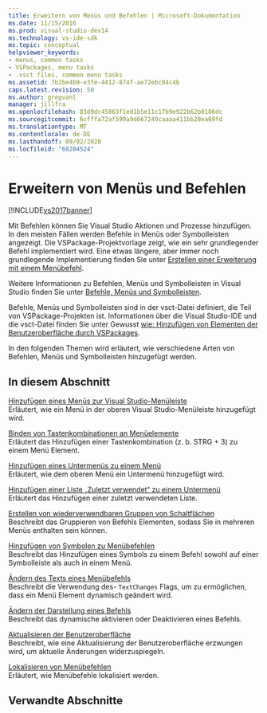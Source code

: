 ```yaml
---
title: Erweitern von Menüs und Befehlen | Microsoft-Dokumentation
ms.date: 11/15/2016
ms.prod: visual-studio-dev14
ms.technology: vs-ide-sdk
ms.topic: conceptual
helpviewer_keywords:
- menus, common tasks
- VSPackages, menu tasks
- .vsct files, common menu tasks
ms.assetid: 7b2be4b9-e3fe-4412-874f-ae72ebc84c4b
caps.latest.revision: 50
ms.author: gregvanl
manager: jillfra
ms.openlocfilehash: 83d9dc45863f1ed1b5e11c17b9e922b62b0186dc
ms.sourcegitcommit: 6cfffa72af599a9d667249caaaa411bb28ea69fd
ms.translationtype: MT
ms.contentlocale: de-DE
ms.lasthandoff: 09/02/2020
ms.locfileid: "68204524"
---
```

# <a name="extending-menus-and-commands"></a>Erweitern von Menüs und Befehlen
[!INCLUDE[vs2017banner](../includes/vs2017banner.md)]

Mit Befehlen können Sie Visual Studio Aktionen und Prozesse hinzufügen. In den meisten Fällen werden Befehle in Menüs oder Symbolleisten angezeigt. Die VSPackage-Projektvorlage zeigt, wie ein sehr grundlegender Befehl implementiert wird. Eine etwas längere, aber immer noch grundlegende Implementierung finden Sie unter [Erstellen einer Erweiterung mit einem Menübefehl](../extensibility/creating-an-extension-with-a-menu-command.md).  
  
 Weitere Informationen zu Befehlen, Menüs und Symbolleisten in Visual Studio finden Sie unter [Befehle, Menüs und Symbolleisten](../extensibility/internals/commands-menus-and-toolbars.md).  
  
 Befehle, Menüs und Symbolleisten sind in der vsct-Datei definiert, die Teil von VSPackage-Projekten ist. Informationen über die Visual Studio-IDE und die vsct-Datei finden Sie unter Gewusst [wie: Hinzufügen von Elementen der Benutzeroberfläche durch VSPackages](../extensibility/internals/how-vspackages-add-user-interface-elements.md).  
  
 In den folgenden Themen wird erläutert, wie verschiedene Arten von Befehlen, Menüs und Symbolleisten hinzugefügt werden.  
  
## <a name="in-this-section"></a>In diesem Abschnitt  
 [Hinzufügen eines Menüs zur Visual Studio-Menüleiste](../extensibility/adding-a-menu-to-the-visual-studio-menu-bar.md)  
 Erläutert, wie ein Menü in der oberen Visual Studio-Menüleiste hinzugefügt wird.  
  
 [Binden von Tastenkombinationen an Menüelemente](../extensibility/binding-keyboard-shortcuts-to-menu-items.md)  
 Erläutert das Hinzufügen einer Tastenkombination (z. b. STRG + 3) zu einem Menü Element.  
  
 [Hinzufügen eines Untermenüs zu einem Menü](../extensibility/adding-a-submenu-to-a-menu.md)  
 Erläutert, wie dem oberen Menü ein Untermenü hinzugefügt wird.  
  
 [Hinzufügen einer Liste „Zuletzt verwendet“ zu einem Untermenü](../extensibility/adding-a-most-recently-used-list-to-a-submenu.md)  
 Erläutert das Hinzufügen einer zuletzt verwendeten Liste.  
  
 [Erstellen von wiederverwendbaren Gruppen von Schaltflächen](../extensibility/creating-reusable-groups-of-buttons.md)  
 Beschreibt das Gruppieren von Befehls Elementen, sodass Sie in mehreren Menüs enthalten sein können.  
  
 [Hinzufügen von Symbolen zu Menübefehlen](../extensibility/adding-icons-to-menu-commands.md)  
 Beschreibt das Hinzufügen eines Symbols zu einem Befehl sowohl auf einer Symbolleiste als auch in einem Menü.  
  
 [Ändern des Texts eines Menübefehls](../extensibility/changing-the-text-of-a-menu-command.md)  
 Beschreibt die Verwendung des- `TextChanges` Flags, um zu ermöglichen, dass ein Menü Element dynamisch geändert wird.  
  
 [Ändern der Darstellung eines Befehls](../extensibility/changing-the-appearance-of-a-command.md)  
 Beschreibt das dynamische aktivieren oder Deaktivieren eines Befehls.  
  
 [Aktualisieren der Benutzeroberfläche](../extensibility/updating-the-user-interface.md)  
 Beschreibt, wie eine Aktualisierung der Benutzeroberfläche erzwungen wird, um aktuelle Änderungen widerzuspiegeln.  
  
 [Lokalisieren von Menübefehlen](../extensibility/localizing-menu-commands.md)  
 Erläutert, wie Menübefehle lokalisiert werden.  
  
## <a name="related-sections"></a>Verwandte Abschnitte
